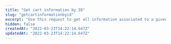 ```yaml
---
title: "Get cart information by ID"
slug: "getcartinformationbyid"
excerpt: "Use this request to get all information associated to a given shopping  cart.\r\n\r\nThe [orderForm](https://developers.vtex.com/vtex-rest-api/reference/checkout-api-overview) is the data structure which represents a shopping cart and contains all information pertaining to it. Hence, the `orderFormId` is the identification code of a given cart.\n\r\n\r> This request has a time out of 45 seconds."
hidden: false
createdAt: "2022-03-23T14:22:14.647Z"
updatedAt: "2022-03-23T14:22:14.647Z"
---
```

